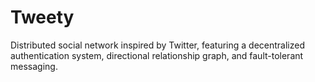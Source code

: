 # Tweety
Distributed social network inspired by Twitter, featuring a decentralized authentication system, directional relationship graph, and fault-tolerant messaging.
